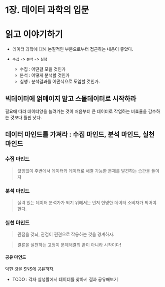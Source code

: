 1장. 데이터 과학의 입문
=====

# 읽고 이야기하기

* 데이터 과학에 대해 본질적인 부분으로부터 접근하는 내용이 좋았다.

* `수집` -> `분석` -> `실행`
   * 수집 : 어떤걸 모을 것인가
   * 분석 : 어떻게 분석할 것인가
   * 실행 : 분석결과를 어떤식으로 도입할 것인가.

## 빅데이터에 얽메이지 말고 스몰데이터로 시작하라
필요에 따라 데이터양을 늘려가는 것이 처음부터 큰 데이터로 작업하는 비효율을 감수하는 것보다 훨씬 낫다.

## 데이터 마인드를 가져라 : 수집 마인드, 분석 마인드, 실천 마인드
### 수집 마인드
> 끊임없이 주변에서 데이터와 데이터로 해결 가능한 문제를 발견하는 습관을 들이자

### 분석 마인드
> 실력 있는 데이터 분석가가 되기 위해서는 먼저 현명한 데이터 소비자가 되어야 한다.

### 실천 마인드
> 관점을 갖되, 관점이 편견으로 작용하는 것을 경계하자.

> 결론을 실천하는 고정이 문제해결의 끝이 아니라 시작이다!

#### 공유 마인드
익힌 것을 SNS에 공유하자.

* TODO : 각자 실생활에서 데이터를 찾아서 결과 공유해보기
